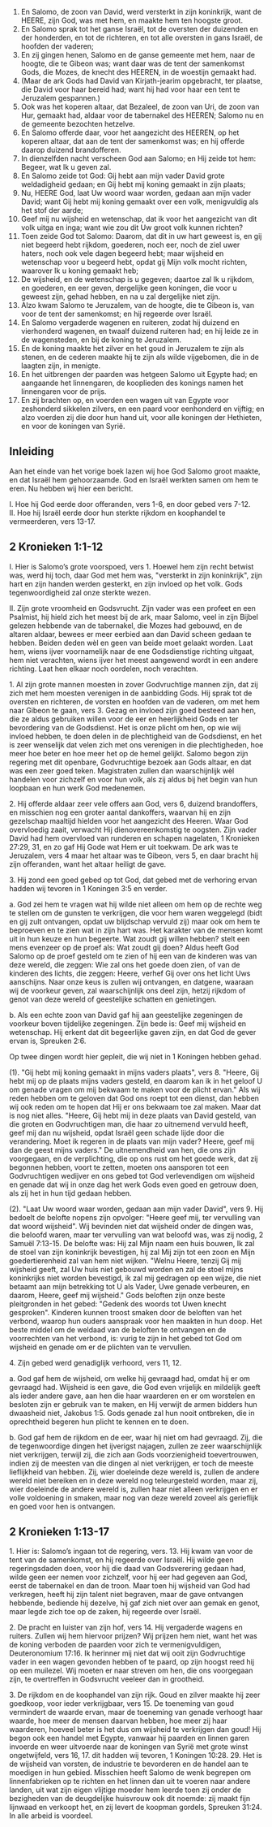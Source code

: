 1. En Salomo, de zoon van David, werd versterkt in zijn koninkrijk, want de HEERE, zijn God, was met hem, en maakte hem ten hoogste groot. 
2. En Salomo sprak tot het ganse Israël, tot de oversten der duizenden en der honderden, en tot de richteren, en tot alle oversten in gans Israël, de hoofden der vaderen; 
3. En zij gingen henen, Salomo en de ganse gemeente met hem, naar de hoogte, die te Gibeon was; want daar was de tent der samenkomst Gods, die Mozes, de knecht des HEEREN, in de woestijn gemaakt had. 
4. (Maar de ark Gods had David van Kirjath-jearim opgebracht, ter plaatse, die David voor haar bereid had; want hij had voor haar een tent te Jeruzalem gespannen.) 
5. Ook was het koperen altaar, dat Bezaleel, de zoon van Uri, de zoon van Hur, gemaakt had, aldaar voor de tabernakel des HEEREN; Salomo nu en de gemeente bezochten hetzelve. 
6. En Salomo offerde daar, voor het aangezicht des HEEREN, op het koperen altaar, dat aan de tent der samenkomst was; en hij offerde daarop duizend brandofferen. 
7. In dienzelfden nacht verscheen God aan Salomo; en Hij zeide tot hem: Begeer, wat Ik u geven zal. 
8. En Salomo zeide tot God: Gij hebt aan mijn vader David grote weldadigheid gedaan; en Gij hebt mij koning gemaakt in zijn plaats; 
9. Nu, HEERE God, laat Uw woord waar worden, gedaan aan mijn vader David; want Gij hebt mij koning gemaakt over een volk, menigvuldig als het stof der aarde; 
10. Geef mij nu wijsheid en wetenschap, dat ik voor het aangezicht van dit volk uitga en inga; want wie zou dit Uw groot volk kunnen richten? 
11. Toen zeide God tot Salomo: Daarom, dat dit in uw hart geweest is, en gij niet begeerd hebt rijkdom, goederen, noch eer, noch de ziel uwer haters, noch ook vele dagen begeerd hebt; maar wijsheid en wetenschap voor u begeerd hebt, opdat gij Mijn volk mocht richten, waarover Ik u koning gemaakt heb; 
12. De wijsheid, en de wetenschap is u gegeven; daartoe zal Ik u rijkdom, en goederen, en eer geven, dergelijke geen koningen, die voor u geweest zijn, gehad hebben, en na u zal dergelijke niet zijn. 
13. Alzo kwam Salomo te Jeruzalem, van de hoogte, die te Gibeon is, van voor de tent der samenkomst; en hij regeerde over Israël. 
14. En Salomo vergaderde wagenen en ruiteren, zodat hij duizend en vierhonderd wagenen, en twaalf duizend ruiteren had; en hij leide ze in de wagensteden, en bij de koning te Jeruzalem. 
15. En de koning maakte het zilver en het goud in Jeruzalem te zijn als stenen, en de cederen maakte hij te zijn als wilde vijgebomen, die in de laagten zijn, in menigte. 
16. En het uitbrengen der paarden was hetgeen Salomo uit Egypte had; en aangaande het linnengaren, de kooplieden des konings namen het linnengaren voor de prijs. 
17. En zij brachten op, en voerden een wagen uit van Egypte voor zeshonderd sikkelen zilvers, en een paard voor eenhonderd en vijftig; en alzo voerden zij die door hun hand uit, voor alle koningen der Hethieten, en voor de koningen van Syrië. 

## Inleiding

Aan het einde van het vorige boek lazen wij hoe God Salomo groot maakte, en dat Israël hem gehoorzaamde. God en Israël werkten samen om hem te eren. Nu hebben wij hier een bericht.

I. Hoe hij God eerde door offeranden, vers 1-6, en door gebed vers 7-12.  
II. Hoe hij Israël eerde door hun sterkte rijkdom en koophandel te vermeerderen, vers 13-17.   

## 2 Kronieken 1:1-12

I. Hier is Salomo’s grote voorspoed, vers 1. Hoewel hem zijn recht betwist was, werd hij toch, daar God met hem was, "versterkt in zijn koninkrijk", zijn hart en zijn handen werden gesterkt, en zijn invloed op het volk. Gods tegenwoordigheid zal onze sterkte wezen.

II. Zijn grote vroomheid en Godsvrucht. Zijn vader was een profeet en een Psalmist, hij hield zich het meest bij de ark, maar Salomo, veel in zijn Bijbel gelezen hebbende van de tabernakel, die Mozes had gebouwd, en de altaren aldaar, bewees er meer eerbied aan dan David scheen gedaan te hebben. Beiden deden wèl en geen van beide moet gelaakt worden. Laat hem, wiens ijver voornamelijk naar de ene Godsdienstige richting uitgaat, hem niet verachten, wiens ijver het meest aangewend wordt in een andere richting. Laat hen elkaar noch oordelen, noch verachten.

1\. Al zijn grote mannen moesten in zover Godvruchtige mannen zijn, dat zij zich met hem moesten verenigen in de aanbidding Gods. Hij sprak tot de oversten en richteren, de vorsten en hoofden van de vaderen, om met hem naar Gibeon te gaan, vers 3. Gezag en invloed zijn goed besteed aan hen, die ze aldus gebruiken willen voor de eer en heerlijkheid Gods en ter bevordering van de Godsdienst. Het is onze plicht om hen, op wie wij invloed hebben, te doen delen in de plechtigheid van de Godsdienst, en het is zeer wenselijk dat velen zich met ons verenigen in die plechtigheden, hoe meer hoe beter en hoe meer het op de hemel gelijkt. Salomo begon zijn regering met dit openbare, Godvruchtige bezoek aan Gods altaar, en dat was een zeer goed teken. Magistraten zullen dan waarschijnlijk wèl handelen voor zichzelf en voor hun volk, als zij aldus bij het begin van hun loopbaan en hun werk God medenemen.

2\. Hij offerde aldaar zeer vele offers aan God, vers 6, duizend brandoffers, en misschien nog een groter aantal dankoffers, waarvan hij en zijn gezelschap maaltijd hielden voor het aangezicht des Heeren. Waar God overvloedig zaait, verwacht Hij dienovereenkomstig te oogsten. Zijn vader David had hem overvloed van runderen en schapen nagelaten, 1 Kronieken 27:29, 31, en zo gaf Hij Gode wat Hem er uit toekwam. De ark was te Jeruzalem, vers 4 maar het altaar was te Gibeon, vers 5, en daar bracht hij zijn offeranden, want het altaar heiligt de gave.

3\. Hij zond een goed gebed op tot God, dat gebed met de verhoring ervan hadden wij tevoren in 1 Koningen 3:5 en verder.

a. God zei hem te vragen wat hij wilde niet alleen om hem op de rechte weg te stellen om de gunsten te verkrijgen, die voor hem waren weggelegd (bidt en gij zult ontvangen, opdat uw blijdschap vervuld zij) maar ook om hem te beproeven en te zien wat in zijn hart was. Het karakter van de mensen komt uit in hun keuze en hun begeerte. Wat zoudt gij willen hebben? stelt een mens evenzeer op de proef als: Wat zoudt gij doen? Aldus heeft God Salomo op de proef gesteld om te zien of hij een van de kinderen was van deze wereld, die zeggen: Wie zal ons het goede doen zien, of van de kinderen des lichts, die zeggen: Heere, verhef Gij over ons het licht Uws aanschijns. Naar onze keus is zullen wij ontvangen, en datgene, waaraan wij de voorkeur geven, zal waarschijnlijk ons deel zijn, hetzij rijkdom of genot van deze wereld of geestelijke schatten en genietingen.

b. Als een echte zoon van David gaf hij aan geestelijke zegeningen de voorkeur boven tijdelijke zegeningen. Zijn bede is: Geef mij wijsheid en wetenschap. Hij erkent dat dit begeerlijke gaven zijn, en dat God de gever ervan is, Spreuken 2:6. 

Op twee dingen wordt hier gepleit, die wij niet in 1 Koningen hebben gehad.

(1). "Gij hebt mij koning gemaakt in mijns vaders plaats", vers 8. "Heere, Gij hebt mij op de plaats mijns vaders gesteld, en daarom kan ik in het geloof U om genade vragen om mij bekwaam te maken voor de plicht ervan." Als wij reden hebben om te geloven dat God ons roept tot een dienst, dan hebben wij ook reden om te hopen dat Hij er ons bekwaam toe zal maken. Maar dat is nog niet alles. "Heere, Gij hebt mij in deze plaats van David gesteld, van die groten en Godvruchtigen man, die haar zo uitnemend vervuld heeft, geef mij dan nu wijsheid, opdat Israël geen schade lijde door die verandering. Moet ik regeren in de plaats van mijn vader? Heere, geef mij dan de geest mijns vaders." De uitnemendheid van hen, die ons zijn voorgegaan, en de verplichting, die op ons rust om het goede werk, dat zij begonnen hebben, voort te zetten, moeten ons aansporen tot een Godvruchtigen wedijver en ons gebed tot God verlevendigen om wijsheid en genade dat wij in onze dag het werk Gods even goed en getrouw doen, als zij het in hun tijd gedaan hebben.

(2). "Laat Uw woord waar worden, gedaan aan mijn vader David", vers 9. Hij bedoelt de belofte nopens zijn opvolger: "Heere geef mij, ter vervulling van dat woord wijsheid". Wij bevinden niet dat wijsheid onder de dingen was, die beloofd waren, maar ter vervulling van wat beloofd was, was zij nodig, 2 Samuël 7:13-15. De belofte was: Hij zal Mijn naam een huis bouwen, Ik zal de stoel van zijn koninkrijk bevestigen, hij zal Mij zijn tot een zoon en Mijn goedertierenheid zal van hem niet wijken. "Welnu Heere, tenzij Gij mij wijsheid geeft, zal Uw huis niet gebouwd worden en zal de stoel mijns koninkrijks niet worden bevestigd, ik zal mij gedragen op een wijze, die niet betaamt aan mijn betrekking tot U als Vader, Uwe genade verbeuren, en daarom, Heere, geef mij wijsheid." Gods beloften zijn onze beste pleitgronden in het gebed: "Gedenk des woords tot Uwen knecht gesproken". Kinderen kunnen troost smaken door de beloften van het verbond, waarop hun ouders aanspraak voor hen maakten in hun doop. Het beste middel om de weldaad van de beloften te ontvangen en de voorrechten van het verbond, is: vurig te zijn in het gebed tot God om wijsheid en genade om er de plichten van te vervullen.

4\. Zijn gebed werd genadiglijk verhoord, vers 11, 12.

a. God gaf hem de wijsheid, om welke hij gevraagd had, omdat hij er om gevraagd had. Wijsheid is een gave, die God even vrijelijk en mildelijk geeft als ieder andere gave, aan hen die haar waarderen en er om worstelen en besloten zijn er gebruik van te maken, en Hij verwijt de armen bidders hun dwaasheid niet, Jakobus 1:5. Gods genade zal hun nooit ontbreken, die in oprechtheid begeren hun plicht te kennen en te doen.

b. God gaf hem de rijkdom en de eer, waar hij niet om had gevraagd. Zij, die de tegenwoordige dingen het ijverigst najagen, zullen ze zeer waarschijnlijk niet verkrijgen, terwijl zij, die zich aan Gods voorzienigheid toevertrouwen, indien zij de meesten van die dingen al niet verkrijgen, er toch de meeste lieflijkheid van hebben. Zij, wier doeleinde deze wereld is, zullen de andere wereld niet bereiken en in deze wereld nog teleurgesteld worden, maar zij, wier doeleinde de andere wereld is, zullen haar niet alleen verkrijgen en er volle voldoening in smaken, maar nog van deze wereld zoveel als gerieflijk en goed voor hen is ontvangen. 

## 2 Kronieken 1:13-17 

1\. Hier is: Salomo’s ingaan tot de regering, vers. 13. Hij kwam van voor de tent van de samenkomst, en hij regeerde over Israël. Hij wilde geen regeringsdaden doen, voor hij die daad van Godsverering gedaan had, wilde geen eer nemen voor zichzelf, voor hij eer had gegeven aan God, eerst de tabernakel en dan de troon. Maar toen hij wijsheid van God had verkregen, heeft hij zijn talent niet begraven, maar de gave ontvangen hebbende, bediende hij dezelve, hij gaf zich niet over aan gemak en genot, maar legde zich toe op de zaken, hij regeerde over Israël.

2\. De pracht en luister van zijn hof, vers 14. Hij vergaderde wagens en ruiters. Zullen wij hem hiervoor prijzen? Wij prijzen hem niet, want het was de koning verboden de paarden voor zich te vermenigvuldigen, Deuteronomium 17:16. Ik herinner mij niet dat wij ooit zijn Godvruchtige vader in een wagen gevonden hebben of te paard, op zijn hoogst reed hij op een muilezel. Wij moeten er naar streven om hen, die ons voorgegaan zijn, te overtreffen in Godsvrucht veeleer dan in grootheid.

3\. De rijkdom en de koophandel van zijn rijk. Goud en zilver maakte hij zeer goedkoop, voor ieder verkrijgbaar, vers 15. De toeneming van goud vermindert de waarde ervan, maar de toeneming van genade verhoogt haar waarde, hoe meer de mensen daarvan hebben, hoe meer zij haar waarderen, hoeveel beter is het dus om wijsheid te verkrijgen dan goud! Hij begon ook een handel met Egypte, vanwaar hij paarden en linnen garen invoerde en weer uitvoerde naar de koningen van Syrië met grote winst ongetwijfeld, vers 16, 17. dit hadden wij tevoren, 1 Koningen 10:28. 29. Het is de wijsheid van vorsten, de industrie te bevorderen en de handel aan te moedigen in hun gebied. Misschien heeft Salomo de wenk begrepen om linnenfabrieken op te richten en het linnen dan uit te voeren naar andere landen, uit wat zijn eigen vlijtige moeder hem leerde toen zij onder de bezigheden van de deugdelijke huisvrouw ook dit noemde: zij maakt fijn lijnwaad en verkoopt het, en zij levert de koopman gordels, Spreuken 31:24. In alle arbeid is voordeel. 

